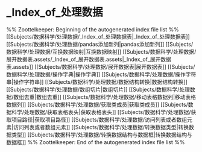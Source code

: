 # _Index_of_处理数据
%% Zoottelkeeper: Beginning of the autogenerated index file list  %%
 [[Subjects/数据科学/处理数据/_Index_of_处理数据表|_Index_of_处理数据表]]
 [[Subjects/数据科学/处理数据/pandas添加新列|pandas添加新列]]
 [[Subjects/数据科学/处理数据/互换数据映射|互换数据映射]]
 [[Subjects/数据科学/处理数据/展开数据表.assets/_Index_of_展开数据表.assets|_Index_of_展开数据表.assets]]
 [[Subjects/数据科学/处理数据/展开数据表|展开数据表]]
 [[Subjects/数据科学/处理数据/操作字典|操作字典]]
 [[Subjects/数据科学/处理数据/操作字符串|操作字符串]]
 [[Subjects/数据科学/处理数据/数据结构转换|数据结构转换]]
 [[Subjects/数据科学/处理数据/数组切片|数组切片]]
 [[Subjects/数据科学/处理数据/数组去重|数组去重]]
 [[Subjects/数据科学/处理数据/移动表格数据列|移动表格数据列]]
 [[Subjects/数据科学/处理数据/获取类成员|获取类成员]]
 [[Subjects/数据科学/处理数据/获取表格表头|获取表格表头]]
 [[Subjects/数据科学/处理数据/获取项目路径|获取项目路径]]
 [[Subjects/数据科学/处理数据/访问列表或者数组元素|访问列表或者数组元素]]
 [[Subjects/数据科学/处理数据/转换数据类型|转换数据类型]]
 [[Subjects/数据科学/处理数据/转换数据结构与数据框|转换数据结构与数据框]]
%% Zoottelkeeper: End of the autogenerated index file list  %%
